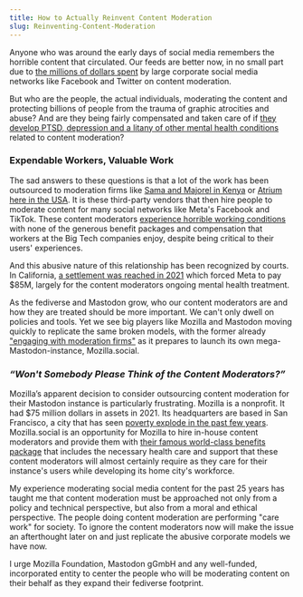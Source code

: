 ```yaml
---
title: How to Actually Reinvent Content Moderation
slug: Reinventing-Content-Moderation 
---
```


Anyone who was around the early days of social media remembers the horrible content that circulated. Our feeds are better now, in no small part due to [the millions of dollars spent]([https://www.cnbc.com/2021/02/27/content-moderation-on-social-media.html]) by large corporate social media networks like Facebook and Twitter on content moderation.

But who are the people, the actual individuals, moderating the content and protecting billions of people from the trauma of graphic atrocities and abuse? And are they being fairly compensated and taken care of if [they develop PTSD, depression and a litany of other mental health conditions](https://www.foxglove.org.uk/2020/11/18/open-letter-from-content-moderators-re-pandemic/) related to content moderation?<!--more-->

### Expendable Workers, Valuable Work

The sad answers to these questions is that a lot of the work has been outsourced to moderation firms like [Sama and Majorel in Kenya](https://nation.africa/kenya/business/technology/facebook-youtube-and-tiktok-content-moderators-in-kenya-form-labour-union-4219046) or [Atrium here in the USA](https://www.npr.org/2022/03/24/1088343332/tiktok-lawsuit-content-moderators). It is these third-party vendors that then hire people to moderate content for many social networks like Meta's Facebook and TikTok. These content moderators [experience horrible working conditions](https://nation.africa/kenya/business/technology/dark-reality-of-content-moderation-meta-sued-for-poor-work-conditions-4165190) with none of the generous benefit packages and compensation that workers at the Big Tech companies enjoy, despite being critical to their users' experiences.

And this abusive nature of this relationship has been recognized by courts. In California, [a settlement was reached in 2021](https://www.reuters.com/legal/transactional/judge-oks-85-mln-settlement-facebook-moderators-ptsd-claims-2021-07-23/) which forced Meta to pay $85M, largely for the content moderators ongoing mental health treatment.

As the fediverse and Mastodon grow, who our content moderators are and how they are treated should be more important. We can't only dwell on policies and tools. Yet we see big players like Mozilla and Mastodon moving quickly to replicate the same broken models, with the former already ["engaging with moderation firms"](https://www.theverge.com/23710406/mozilla-social-mastodon-fediverse-moderation) as it prepares to launch its own mega-Mastodon-instance, Mozilla.social.

### *“Won't Somebody Please Think of the Content Moderators?”*

Mozilla’s apparent decision to consider outsourcing content moderation for their Mastodon instance is particularly frustrating. Mozilla is a nonprofit. It had $75 million dollars in assets in 2021. Its headquarters are based in San Francisco, a city that has seen [poverty explode in the past few years](https://jointventure.org/publications/silicon-valley-index). Mozilla.social is an opportunity for Mozilla to hire in-house content moderators and provide them with [their famous world-class benefits package](https://www.mozilla.org/en-US/careers/benefits/) that includes the necessary health care and support that these content moderators will almost certainly require as they care for their instance's users while developing its home city's workforce.

My experience moderating social media content for the past 25 years has taught me that content moderation must be approached not only from a policy and technical perspective, but also from a moral and ethical perspective. The people doing content moderation are performing "care work" for society. To ignore the content moderators now will make the issue an afterthought later on and just replicate the abusive corporate models we have now.

I urge Mozilla Foundation, Mastodon gGmbH and any well-funded, incorporated entity to center the people who will be moderating content on their behalf as they expand their fediverse footprint.
